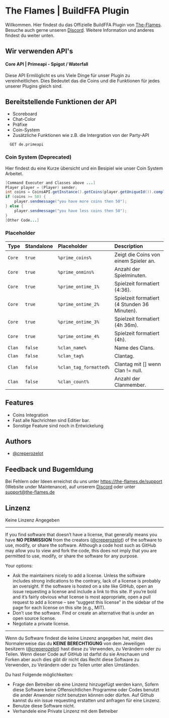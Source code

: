 
# The Flames | BuildFFA Plugin
Willkommen. Hier findest du das Offizielle BuildFFA Plugin von [The-Flames](https://the-flames.de). Besuche auch gerne unseren [Discord](https://dc.the-flames.de). Weitere Information und anderes findest du weiter unten.

## Wir verwenden API's

#### Core API | Primeapi - Spigot / Waterfall
Diese API Ermlöglicht es uns Viele Dinge für unser Plugin zu vereinheitlichen. Dies Bedeutet das die Coins und die Funktionen für jedes unserer Plugins gleich sind.

## Bereitstellende Funktionen der API
* Scoreboard
* Chat-Color
* Präfixe
* Coin-System
* Zusätzliche Funktionen wie z.B. die Intergration von der Party-API
```http
  GET de.primeapi
```


### Coin System (Deprecated)
Hier findest du eine Kurze übersicht und ein Besipiel wie unser Coin System Arbeitet.
```java
[Command Executer and Classes above ...]
Player player = (Player) sender;
int coins = CoinsAPI.getInstance().getCoins(player.getUniqueId()).complete();
if (coins >= 50) {
    player.sendmessage("you have more coins then 50");
} else {
    player.sendmessage("you have less coins then 50");
}
[Other Code...]
``` 

### Placeholder

| Type | Standalone | Placeholder     | Description                |
| :-------- | :-------- | :------- | :------------------------- |
| `Core` | `true` | `%prime_coins%` | Zeigt die Coins von einem Spieler an. |
| `Core` | `true` | `%prime_onmins%` | Anzahl der Spielminuten. |
| `Core` | `true` | `%prime_ontime_1%` | Spielzeit formatiert (4:36). |
| `Core` | `true` | `%prime_ontime_2%` | Spielzeit formatiert (4 Stunden 36 Minuten). |
| `Core` | `true` | `%prime_ontime_3%` | Spielzeit formatiert (4h 36m). |
| `Core` | `true` | `%prime_ontime_4%` | Spielzeit formatiert (4h). |
| `Clan` | `false` | `%clan_name%` | Name des Clans. |
| `Clan` | `false` | `%clan_tag%` | Clantag. |
| `Clan` | `false` | `%clan_tag_formatted%` | Clantag mit [] wenn Clan != null. |
| `Clan` | `false` | `%clan_count%` | Anzahl der Clanmember. |



## Features

- Coins Integration
- Fast alle Nachrichten sind Editier bar.
- Sonstige Feature sind noch in Entwickelung


## Authors

- [@creperozelot](https://github.com/creperozelot)


## Feedback und Bugemldung

Bei Fehlern oder Ideen erreichst du uns unter https://the-flames.de/support (Website under Maintenance), auf unserem [Discord](https://dc.the-flames.de) oder unter support@the-flames.de


## Linzenz

Keine Linzenz Angegeben


-----------------

If you find software that doesn’t have a license, that generally means you have **NO PERMISSION** from the creators ([@creperozelot](https://github.com/creperozelot)) of the software to use, modify, or share the software. Although a code host such as GitHub may allow you to view and fork the code, this does not imply that you are permitted to use, modify, or share the software for any purpose.

Your options:

* Ask the maintainers nicely to add a license. Unless the software includes strong indications to the contrary, lack of a license is probably an oversight. If the software is hosted on a site like GitHub, open an issue requesting a license and include a link to this site. If you’re bold and it’s fairly obvious what license is most appropriate, open a pull request to add a license – see “suggest this license” in the sidebar of the page for each license on this site (e.g., MIT).
* Don’t use the software. Find or create an alternative that is under an open source license.
* Negotiate a private license.

--------
Wenn du Software findest die keine Linzenz angegeben hat, meint dies Normalerweise das du **KEINE BERECHTIGUNG** von dem Jeweiligen besitzern ([@creperozelot](https://github.com/creperozelot)) hast diese zu Verwenden, zu Verändern oder zu Teilen. Wenn dieser Code auf GitHub ist darfst du sie Anschauen und Forken aber auch dies gibt dir nicht das Recht diese Software zu Verwenden, zu Verändern oder zu Teilen unter allen Umständen.

Du hast Folgende möglichkeiten:

* Frage den Betreiber ob eine Linzenz hinzugefügt werden kann, Sofern diese Software keine Offensichtlichen Programme oder Codes benutzt die ander Anwender nicht benutzen können oder dürfen. Auf Github kannst du ein issue requesting erstatten und anfragen für eine Linzenz.
* Benutze diese Software nicht.
* Verhandele eine Private Linzenz mit dem Betreiber
